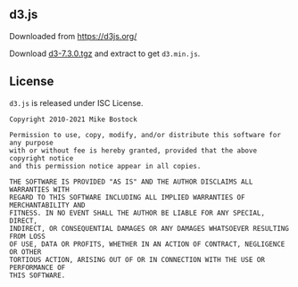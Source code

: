 ## d3.js

Downloaded from https://d3js.org/

Download [d3-7.3.0.tgz](https://registry.npmjs.org/d3/-/d3-7.3.0.tgz) and extract to get `d3.min.js`.

## License

`d3.js` is released under ISC License.

```
Copyright 2010-2021 Mike Bostock

Permission to use, copy, modify, and/or distribute this software for any purpose
with or without fee is hereby granted, provided that the above copyright notice
and this permission notice appear in all copies.

THE SOFTWARE IS PROVIDED "AS IS" AND THE AUTHOR DISCLAIMS ALL WARRANTIES WITH
REGARD TO THIS SOFTWARE INCLUDING ALL IMPLIED WARRANTIES OF MERCHANTABILITY AND
FITNESS. IN NO EVENT SHALL THE AUTHOR BE LIABLE FOR ANY SPECIAL, DIRECT,
INDIRECT, OR CONSEQUENTIAL DAMAGES OR ANY DAMAGES WHATSOEVER RESULTING FROM LOSS
OF USE, DATA OR PROFITS, WHETHER IN AN ACTION OF CONTRACT, NEGLIGENCE OR OTHER
TORTIOUS ACTION, ARISING OUT OF OR IN CONNECTION WITH THE USE OR PERFORMANCE OF
THIS SOFTWARE.
```
